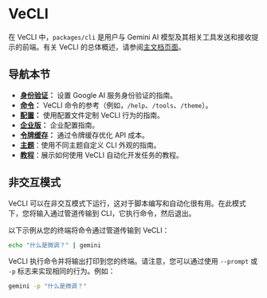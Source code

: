 # VeCLI

在 VeCLI 中，`packages/cli` 是用户与 Gemini AI 模型及其相关工具发送和接收提示的前端。有关 VeCLI 的总体概述，请参阅[主文档页面](../index.md)。

## 导航本节

- **[身份验证](./authentication.md)：** 设置 Google AI 服务身份验证的指南。
- **[命令](./commands.md)：** VeCLI 命令的参考（例如，`/help`、`/tools`、`/theme`）。
- **[配置](./configuration.md)：** 使用配置文件定制 VeCLI 行为的指南。
- **[企业版](./enterprise.md)：** 企业配置指南。
- **[令牌缓存](./token-caching.md)：** 通过令牌缓存优化 API 成本。
- **[主题](./themes.md)**：使用不同主题自定义 CLI 外观的指南。
- **[教程](tutorials.md)**：展示如何使用 VeCLI 自动化开发任务的教程。

## 非交互模式

VeCLI 可以在非交互模式下运行，这对于脚本编写和自动化很有用。在此模式下，您将输入通过管道传输到 CLI，它执行命令，然后退出。

以下示例从您的终端将命令通过管道传输到 VeCLI：

```bash
echo "什么是微调？" | gemini
```

VeCLI 执行命令并将输出打印到您的终端。请注意，您可以通过使用 `--prompt` 或 `-p` 标志来实现相同的行为。例如：

```bash
gemini -p "什么是微调？"
```